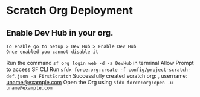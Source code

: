 # Scratch Org Deployment

## Enable Dev Hub in your org.
    To enable go to Setup > Dev Hub > Enable Dev Hub
    Once enabled you cannot disable it
 Run the command `sf org login web -d -a DevHub` in terminal
 Allow Prompt to access SF CLI
 Run `sfdx force:org:create -f config/project-scratch-def.json -a FirstScratch`
 Successfully created scratch org: <OrgId>, username: uname@example.com
 Open the Org using `sfdx force:org:open -u uname@example.com`